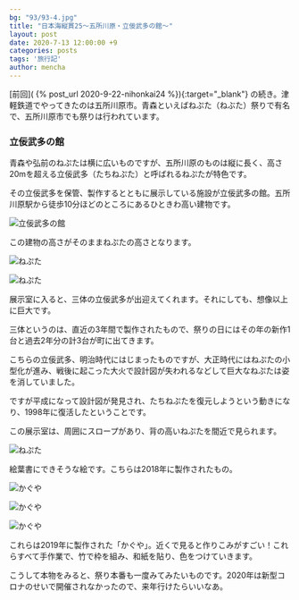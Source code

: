```yaml
---
bg: "93/93-4.jpg"
title: "日本海縦貫25～五所川原・立佞武多の館～"
layout: post
date: 2020-7-13 12:00:00 +9
categories: posts
tags: '旅行記'
author: mencha
---
```


[前回]( {% post_url 2020-9-22-nihonkai24 %}){:target="_blank"} の続き。津軽鉄道でやってきたのは五所川原市。青森といえばねぷた（ねぶた）祭りで有名で、五所川原市でも祭りは行われています。

### 立佞武多の館

青森や弘前のねぷたは横に広いものですが、五所川原のものは縦に長く、高さ20mを超える立佞武多（たちねぷた）と呼ばれるねぷたが特色です。

その立佞武多を保管、製作するとともに展示している施設が立佞武多の館。五所川原駅から徒歩10分ほどのところにあるひときわ高い建物です。
<!--more-->

![立佞武多の館](https://drive.google.com/uc?export=view&id=1Jv82ZwhDdXv9tAVxeJBVzfXyVT2b6vko)

この建物の高さがそのままねぷたの高さとなります。

![ねぷた](https://drive.google.com/uc?export=view&id=1kI-c8tQnt2FibvDmBRSMlQ6-x_LL_4ye)

![ねぷた](https://drive.google.com/uc?export=view&id=1zYXsOydHJG4wRI4rneWa9XmnkYop0rXf)

展示室に入ると、三体の立佞武多が出迎えてくれます。それにしても、想像以上に巨大です。

三体というのは、直近の3年間で製作されたもので、祭りの日にはその年の新作1台と過去2年分の計3台が町に出てきます。

こちらの立佞武多、明治時代にはじまったものですが、大正時代にはねぷたの小型化が進み、戦後に起こった大火で設計図が失われるなどして巨大なねぷたは姿を消していました。

ですが平成になって設計図が発見され、たちねぷたを復元しようという動きになり、1998年に復活したということです。

この展示室は、周囲にスロープがあり、背の高いねぷたを間近で見られます。

![ねぷた](https://drive.google.com/uc?export=view&id=1U1nD6ajT3xfOuhrUdHtb4ap5pisjv-s0)

絵葉書にできそうな絵です。こちらは2018年に製作されたもの。

![かぐや](https://drive.google.com/uc?export=view&id=11jMVkHHahHhKtY2Q6tiYuB3PmXnUXSw2)

![かぐや](https://drive.google.com/uc?export=view&id=1u1h_J6dSILgxofTMOF4zdSx-kBPof0j6)

![かぐや](https://drive.google.com/uc?export=view&id=1_Cvlxse-TgieMl-R9N949wYo5rxOtChN)

これらは2019年に製作された「かぐや」。近くで見ると作りこみがすごい！これらすべて手作業で、竹で枠を組み、和紙を貼り、色をつけていきます。

こうして本物をみると、祭り本番も一度みてみたいものです。2020年は新型コロナのせいで開催されなかったので、来年行けたらいいなあ。